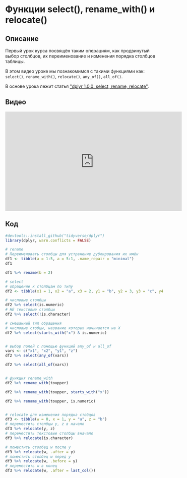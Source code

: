 # Функции select(), rename_with() и relocate()

## Описание
Первый урок курса посвящён таким операциям, как продвинутый выбор столбцов, их переименование и изменения порядка столбцов таблицы.

В этом видео уроке мы познакомимся с такими функциями как: `select()`, `rename_with()`, `relocate()`, `any_of()`, `all_of()`.

В основе урока лежит статья ["dplyr 1.0.0: select, rename, relocate"](https://www.tidyverse.org/blog/2020/03/dplyr-1-0-0-select-rename-relocate/).

## Видео
<iframe width="560" height="315" src="https://www.youtube.com/embed/k4v5cfLuUAQ" title="YouTube video player" frameborder="0" allow="accelerometer; autoplay; clipboard-write; encrypted-media; gyroscope; picture-in-picture" allowfullscreen></iframe>

## Код

```r
#devtools::install_github("tidyverse/dplyr")
library(dplyr, warn.conflicts = FALSE)

# rename
# Переименовать столбцы для устранение дублирования их имён
df1 <- tibble(a = 1:5, a = 5:1, .name_repair = "minimal")
df1

df1 %>% rename(b = 2)

# select
# обращение к столбцам по типу
df2 <- tibble(x1 = 1, x2 = "a", x3 = 2, y1 = "b", y2 = 3, y3 = "c", y4 = 4)

# числовые столбцы
df2 %>% select(is.numeric)
# НЕ текстовые столбцы
df2 %>% select(!is.character)

# смешанный тип обращения
# числовые стобцы, название которых начинается на X
df2 %>% select(starts_with("x") & is.numeric)


# выбор полей с помощью функций any_of и all_of
vars <- c("x1", "x2", "y1", "z")
df2 %>% select(any_of(vars))

df2 %>% select(all_of(vars))


# функция rename_with
df2 %>% rename_with(toupper)

df2 %>% rename_with(toupper, starts_with("x"))

df2 %>% rename_with(toupper, is.numeric)


# relocate для изменения порядка стобцов
df3 <- tibble(w = 0, x = 1, y = "a", z = "b")
# переместить столбцы y, z в начало
df3 %>% relocate(y, z)
# переместить текстовые столбцы вначало
df3 %>% relocate(is.character)

# поместить столбец w после y
df3 %>% relocate(w, .after = y)
# поместить столбец w перед y
df3 %>% relocate(w, .before = y)
# переместить w в конец
df3 %>% relocate(w, .after = last_col())
```
